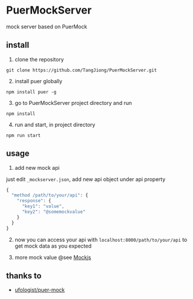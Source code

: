 # PuerMockServer
mock server based on PuerMock

## install

1. clone the repository
```
git clone https://github.com/TangJiong/PuerMockServer.git
```

2. install puer globally
```
npm install puer -g
```

3. go to PuerMockServer project directory and run
```
npm install
```

4. run and start, in project directory
```
npm run start
```

## usage

1. add new mock api

just edit ```_mockserver.json```, add new api object under api property

```javascript
{
  "method /path/to/your/api": {
    "response": {
      "key1": "value",
      "key2": "@somemockvalue"
    }
  }
}
```

2. now you can access your api with ```localhost:8000/path/to/your/api``` to get mock data as you expected

3. more mock value @see [Mockjs](http://mockjs.com/examples.html)

## thanks to

* [ufologist/puer-mock](https://github.com/ufologist/puer-mock)
